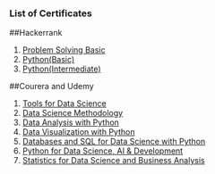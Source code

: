 ### List of Certificates

##Hackerrank

1. [Problem Solving Basic](https://www.hackerrank.com/certificates/103600768a0f)
2. [Python(Basic)](https://www.hackerrank.com/certificates/77d955802690)
3. [Python(Intermediate)](https://www.hackerrank.com/certificates/02b19f376139)

##Courera and Udemy
1. [Tools for Data Science](https://coursera.org/share/3ee0b8b7070b4b9ef63ab3484944ff60)
2. [Data Science Methodology](https://coursera.org/share/93f528c4936aa74a23381e6ef02e9045)
3. [Data Analysis with Python](https://coursera.org/share/041848df867dbb5e17e2936e21b54a0b)
4. [Data Visualization with Python](https://coursera.org/share/59f9dc7201934872c883cabcf19f0f85)
5. [Databases and SQL for Data Science with Python](https://coursera.org/share/e581a5f7fdd77877e65e84a10d0b1b17)
6. [Python for Data Science, AI & Development](https://coursera.org/share/9b6bdd0aa49b16015718785518840e73)
7. [Statistics for Data Science and Business Analysis](https://www.udemy.com/certificate/UC-T28NIC9U/)
